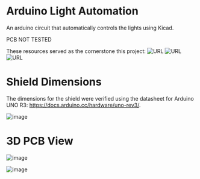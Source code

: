 # Arduino Light Automation
 An arduino circuit that automatically controls the lights using Kicad.

 PCB NOT TESTED

 These resources served as the cornerstone this project:
 ![URL](https://youtu.be/szu8dJoyikA?si=gNZHXsxOV4JxI1gA)
 ![URL](https://youtu.be/ou_qRzNHZrw?si=L-_wdsPanHBMj-uL)
 ![URL](https://docs.arduino.cc/hardware/uno-rev3/)

# Shield Dimensions
 The dimensions for the shield were verified using the datasheet for Arduino UNO R3: https://docs.arduino.cc/hardware/uno-rev3/.
 
 ![image](https://github.com/user-attachments/assets/98c50eeb-5e1b-46cc-9a67-6fe9e538a89b)


# 3D PCB View

![image](https://github.com/user-attachments/assets/c88b8395-b543-4279-9987-ea0e17a1db6f)

![image](https://github.com/user-attachments/assets/49ee9f99-0341-4d52-b741-89da51cdc287)


 
 


 

 
